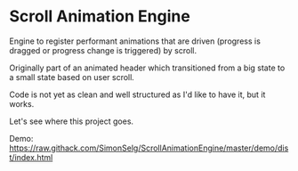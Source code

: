 # Scroll Animation Engine

Engine to register performant animations that are driven (progress is dragged or progress change is triggered) by scroll.

Originally part of an animated header which transitioned from a big state to a small state based on user scroll.

Code is not yet as clean and well structured as I'd like to have it, but it works.

Let's see where this project goes.


Demo: https://raw.githack.com/SimonSelg/ScrollAnimationEngine/master/demo/dist/index.html
